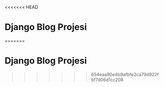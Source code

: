 <<<<<<< HEAD
# Django Blog Projesi
=======
# Django Blog Projesi
>>>>>>> 654eaa90e4b9afbfe2ca79d922fbf7d06d1cc208
